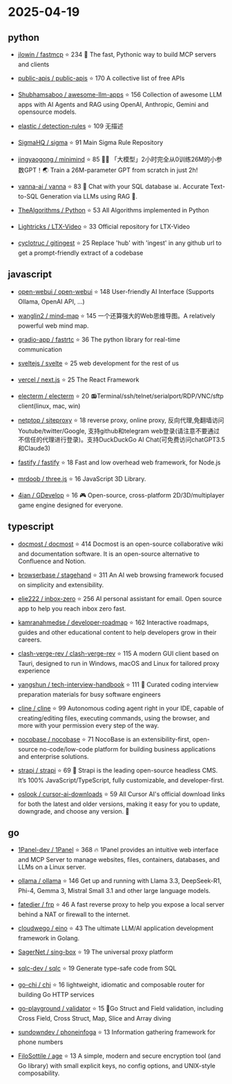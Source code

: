 # 2025-04-19

## python

* [jlowin / fastmcp](https://github.com/jlowin/fastmcp) ⭐ 234
  🚀 The fast, Pythonic way to build MCP servers and clients

* [public-apis / public-apis](https://github.com/public-apis/public-apis) ⭐ 170
  A collective list of free APIs

* [Shubhamsaboo / awesome-llm-apps](https://github.com/Shubhamsaboo/awesome-llm-apps) ⭐ 156
  Collection of awesome LLM apps with AI Agents and RAG using OpenAI, Anthropic, Gemini and opensource models.

* [elastic / detection-rules](https://github.com/elastic/detection-rules) ⭐ 109
  无描述

* [SigmaHQ / sigma](https://github.com/SigmaHQ/sigma) ⭐ 91
  Main Sigma Rule Repository

* [jingyaogong / minimind](https://github.com/jingyaogong/minimind) ⭐ 85
  🚀🚀 「大模型」2小时完全从0训练26M的小参数GPT！🌏 Train a 26M-parameter GPT from scratch in just 2h!

* [vanna-ai / vanna](https://github.com/vanna-ai/vanna) ⭐ 83
  🤖 Chat with your SQL database 📊. Accurate Text-to-SQL Generation via LLMs using RAG 🔄.

* [TheAlgorithms / Python](https://github.com/TheAlgorithms/Python) ⭐ 53
  All Algorithms implemented in Python

* [Lightricks / LTX-Video](https://github.com/Lightricks/LTX-Video) ⭐ 33
  Official repository for LTX-Video

* [cyclotruc / gitingest](https://github.com/cyclotruc/gitingest) ⭐ 25
  Replace 'hub' with 'ingest' in any github url to get a prompt-friendly extract of a codebase


## javascript

* [open-webui / open-webui](https://github.com/open-webui/open-webui) ⭐ 148
  User-friendly AI Interface (Supports Ollama, OpenAI API, ...)

* [wanglin2 / mind-map](https://github.com/wanglin2/mind-map) ⭐ 145
  一个还算强大的Web思维导图。A relatively powerful web mind map.

* [gradio-app / fastrtc](https://github.com/gradio-app/fastrtc) ⭐ 36
  The python library for real-time communication

* [sveltejs / svelte](https://github.com/sveltejs/svelte) ⭐ 25
  web development for the rest of us

* [vercel / next.js](https://github.com/vercel/next.js) ⭐ 25
  The React Framework

* [electerm / electerm](https://github.com/electerm/electerm) ⭐ 20
  📻Terminal/ssh/telnet/serialport/RDP/VNC/sftp client(linux, mac, win)

* [netptop / siteproxy](https://github.com/netptop/siteproxy) ⭐ 18
  reverse proxy, online proxy, 反向代理,免翻墙访问Youtube/twitter/Google, 支持github和telegram web登录(请注意不要通过不信任的代理进行登录)。支持DuckDuckGo AI Chat(可免费访问chatGPT3.5和Claude3)

* [fastify / fastify](https://github.com/fastify/fastify) ⭐ 18
  Fast and low overhead web framework, for Node.js

* [mrdoob / three.js](https://github.com/mrdoob/three.js) ⭐ 16
  JavaScript 3D Library.

* [4ian / GDevelop](https://github.com/4ian/GDevelop) ⭐ 16
  🎮 Open-source, cross-platform 2D/3D/multiplayer game engine designed for everyone.


## typescript

* [docmost / docmost](https://github.com/docmost/docmost) ⭐ 414
  Docmost is an open-source collaborative wiki and documentation software. It is an open-source alternative to Confluence and Notion.

* [browserbase / stagehand](https://github.com/browserbase/stagehand) ⭐ 311
  An AI web browsing framework focused on simplicity and extensibility.

* [elie222 / inbox-zero](https://github.com/elie222/inbox-zero) ⭐ 256
  AI personal assistant for email. Open source app to help you reach inbox zero fast.

* [kamranahmedse / developer-roadmap](https://github.com/kamranahmedse/developer-roadmap) ⭐ 162
  Interactive roadmaps, guides and other educational content to help developers grow in their careers.

* [clash-verge-rev / clash-verge-rev](https://github.com/clash-verge-rev/clash-verge-rev) ⭐ 115
  A modern GUI client based on Tauri, designed to run in Windows, macOS and Linux for tailored proxy experience

* [yangshun / tech-interview-handbook](https://github.com/yangshun/tech-interview-handbook) ⭐ 111
  💯 Curated coding interview preparation materials for busy software engineers

* [cline / cline](https://github.com/cline/cline) ⭐ 99
  Autonomous coding agent right in your IDE, capable of creating/editing files, executing commands, using the browser, and more with your permission every step of the way.

* [nocobase / nocobase](https://github.com/nocobase/nocobase) ⭐ 71
  NocoBase is an extensibility-first, open-source no-code/low-code platform for building business applications and enterprise solutions.

* [strapi / strapi](https://github.com/strapi/strapi) ⭐ 69
  🚀 Strapi is the leading open-source headless CMS. It’s 100% JavaScript/TypeScript, fully customizable, and developer-first.

* [oslook / cursor-ai-downloads](https://github.com/oslook/cursor-ai-downloads) ⭐ 59
  All Cursor AI's official download links for both the latest and older versions, making it easy for you to update, downgrade, and choose any version. 🚀


## go

* [1Panel-dev / 1Panel](https://github.com/1Panel-dev/1Panel) ⭐ 368
  🔥 1Panel provides an intuitive web interface and MCP Server to manage websites, files, containers, databases, and LLMs on a Linux server.

* [ollama / ollama](https://github.com/ollama/ollama) ⭐ 146
  Get up and running with Llama 3.3, DeepSeek-R1, Phi-4, Gemma 3, Mistral Small 3.1 and other large language models.

* [fatedier / frp](https://github.com/fatedier/frp) ⭐ 46
  A fast reverse proxy to help you expose a local server behind a NAT or firewall to the internet.

* [cloudwego / eino](https://github.com/cloudwego/eino) ⭐ 43
  The ultimate LLM/AI application development framework in Golang.

* [SagerNet / sing-box](https://github.com/SagerNet/sing-box) ⭐ 19
  The universal proxy platform

* [sqlc-dev / sqlc](https://github.com/sqlc-dev/sqlc) ⭐ 19
  Generate type-safe code from SQL

* [go-chi / chi](https://github.com/go-chi/chi) ⭐ 16
  lightweight, idiomatic and composable router for building Go HTTP services

* [go-playground / validator](https://github.com/go-playground/validator) ⭐ 15
  💯Go Struct and Field validation, including Cross Field, Cross Struct, Map, Slice and Array diving

* [sundowndev / phoneinfoga](https://github.com/sundowndev/phoneinfoga) ⭐ 13
  Information gathering framework for phone numbers

* [FiloSottile / age](https://github.com/FiloSottile/age) ⭐ 13
  A simple, modern and secure encryption tool (and Go library) with small explicit keys, no config options, and UNIX-style composability.

